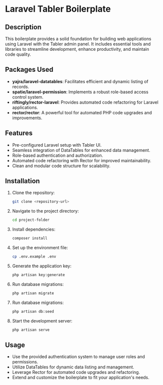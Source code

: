 # Laravel Tabler Boilerplate

## Description

This boilerplate provides a solid foundation for building web applications using Laravel with the Tabler admin panel. It includes essential tools and libraries to streamline development, enhance productivity, and maintain code quality.

## Packages Used

-   **yajra/laravel-datatables**: Facilitates efficient and dynamic listing of records.
-   **spatie/laravel-permission**: Implements a robust role-based access control system.
-   **riftingly/rector-laravel**: Provides automated code refactoring for Laravel applications.
-   **rector/rector**: A powerful tool for automated PHP code upgrades and improvements.

## Features

-   Pre-configured Laravel setup with Tabler UI.
-   Seamless integration of DataTables for enhanced data management.
-   Role-based authentication and authorization.
-   Automated code refactoring with Rector for improved maintainability.
-   Clean and modular code structure for scalability.

## Installation

1. Clone the repository:
    ```bash
    git clone <repository-url>
    ```
2. Navigate to the project directory:
    ```bash
    cd project-folder
    ```
3. Install dependencies:
    ```bash
    composer install
    ```
4. Set up the environment file:
    ```bash
    cp .env.example .env
    ```
5. Generate the application key:
    ```bash
    php artisan key:generate
    ```
6. Run database migrations:
    ```bash
    php artisan migrate
    ```
7. Run database migrations:

    ```bash
    php artisan db:seed
    ```

8. Start the development server:
    ```bash
    php artisan serve
    ```

## Usage

-   Use the provided authentication system to manage user roles and permissions.
-   Utilize DataTables for dynamic data listing and management.
-   Leverage Rector for automated code upgrades and refactoring.
-   Extend and customize the boilerplate to fit your application's needs.
